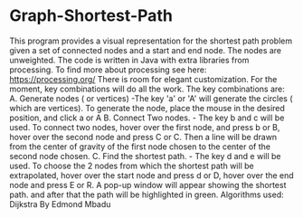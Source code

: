 # Graph-Shortest-Path
This program provides a visual representation for the shortest path problem given a set of connected nodes and a start and end node. The nodes are unweighted.  The code is written in Java with extra libraries from processing.  To find more about processing see here: https://processing.org/ There is room for elegant customization. For the moment, key combinations will do all the work.  The key combinations are:  A. Generate nodes ( or vertices) -The key 'a' or 'A' will generate the circles ( which are vertices). To generate the node, place the mouse in the desired position, and click a or A B. Connect Two nodes.  - The key b and c will be used. To connect two nodes, hover over the first node, and press b or B, hover over the second node and press C or C. Then a line will be drawn from the center of gravity    of the first node chosen to the center of the second node chosen.  C. Find the shortest path.   - The key d and e will be used. To choose the 2 nodes from which the shortest path will be extrapolated, hover over the start node and press  d or D, hover over the end node and press E or R.   A pop-up window will appear showing the shortest path. and after that the path will be highlighted in green.   Algorithms used: Dijkstra By Edmond Mbadu

